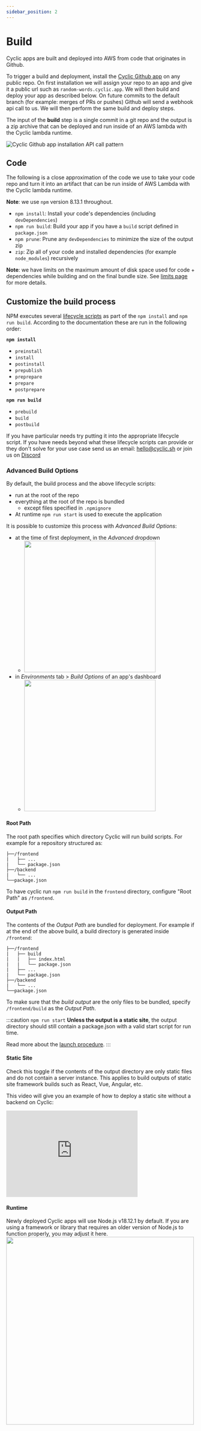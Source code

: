 ```yaml
---
sidebar_position: 2
---
```


# Build

<head>
    <link rel="stylesheet" href="https://cdnjs.cloudflare.com/ajax/libs/font-awesome/6.0.0-beta2/css/all.min.css" />
</head>

Cyclic apps are built and deployed into AWS from code that originates in Github.

To trigger a build and deployment, install the [Cyclic Github app](https://github.com/apps/cyclic-sh) on any public repo. On first installation we will assign your repo to an app and give it a public url such as `random-words.cyclic.app`. We will then build and deploy your app as described below. On future commits to the default branch (for example: merges of PRs or pushes) Github will send a webhook api call to us. We will then perform the same build and deploy steps.

The input of the **build** step is a single commit in a git repo and the output is a zip archive that can be deployed and run inside of an AWS lambda with the Cyclic lambda runtime.

<div style={{textAlign: 'center'}}>

![Cyclic Github app installation API call pattern](/img/diagram/build-process.drawio.png "Cyclic Github app installation")

</div>

## Code

The following is a close approximation of the code we use to take your code repo and turn it into an artifact that can be run inside of AWS Lambda with the Cyclic lambda runtime.

**Note**: we use `npm` version 8.13.1 throughout.

- `npm install`: Install your code's dependencies (including `devDependencies`)
- `npm run build`: Build your app if you have a `build` script defined in `package.json`
- `npm prune`: Prune any `devDependencies` to minimize the size of the output zip
- `zip`: Zip all of your code and installed dependencies (for example `node_modules`) recursively

**Note**: we have limits on the maximum amount of disk space used for code + dependencies while building and on the final bundle size. See [limits page](/overview/limits) for more details.

## Customize the build process

NPM executes several [lifecycle scripts](https://docs.npmjs.com/cli/v8/using-npm/scripts#npm-install) as part of the `npm install` and `npm run build`. According to the documentation these are run in the following order:

**`npm install`**
- `preinstall`
- `install`
- `postinstall`
- `prepublish`
- `preprepare`
- `prepare`
- `postprepare`

**`npm run build`**
- `prebuild`
- `build`
- `postbuild`

If you have particular needs try putting it into the appropriate lifecycle script. If you have needs beyond what these lifecycle scripts can provide or they don't solve for your use case send us an email: <i className="far fa-envelope"></i> hello@cyclic.sh or join us on [<i className="fab fa-discord"></i>  Discord](https://discord.gg/huhcqxXCbE)

### Advanced Build Options

By default, the build process and the above lifecycle scripts:
-  run at the root of the repo 
-  everything at the root of the repo is bundled
   -  except files specified in `.npmignore`
-  At runtime `npm run start` is used to execute the application

It is possible to customize this process with _Advanced Build Options_:
- at the time of first deployment, in the _Advanced_ dropdown
  - <img src="/img/build-options/advancedWNode.png" width="350px"/>
- in  _Environments_ tab > _Build Options_ of an app's dashboard
  - <img src="/img/build-options/buildwithnode2.png" width="350px"/>

#### **Root Path**
The root path specifies which directory Cyclic will run build scripts. 
For example for a repository structured as:
```
├──/frontend
|   ├── ...
|   └── package.json
├──/backend
|   └── ...
└──package.json
```

To have cyclic run `npm run build` in the `frontend` directory, configure "Root Path" as `/frontend`.

#### **Output Path**
The contents of the _Output Path_ are bundled for deployment. For example if at the end of the above build, a build directory is generated inside `/frontend`:
```
├──/frontend
|   ├── build
|   |   ├── index.html
|   |   └── package.json
|   ├── ...
|   └── package.json
├──/backend
|   └── ...
└──package.json
```
To make sure that the _build output_ are the only files to be bundled, specify `/frontend/build` as the _Output Path_.


:::caution `npm run start`
**Unless the output is a static site**, the output directory should still contain a package.json with a valid start script for run time. 

Read more about the [launch procedure](/overview/launch#start).
:::

#### **Static Site**
Check this toggle if the contents of the output directory are only static files and do not contain a server instance. 
This applies to build outputs of static site framework builds such as React, Vue, Angular, etc.

This video will give you an example of how to deploy a static site without a backend on Cyclic:
<iframe width="350" height="230" src="https://www.youtube.com/embed/-B98D6x8mBg" title="YouTube video player" frameborder="0" allow="accelerometer; autoplay; clipboard-write; encrypted-media; gyroscope; picture-in-picture; web-share" allowfullscreen></iframe>


#### **Runtime**
Newly deployed Cyclic apps will use Node.js v18.12.1 by default. If you are using a framework or library that requires an older version of Node.js to function properly, you may adjust it here.
<img src="/img/build-options/runtime.png" width="500px"/>



